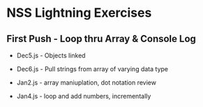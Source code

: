 # NSS Lightning Exercises

## First Push - Loop thru Array & Console Log

* Dec5.js - Objects linked

* Dec6.js - Pull strings from array of varying data type

* Jan2.js - array maniuplation, dot notation review

* Jan4.js - loop and add numbers, incrementally